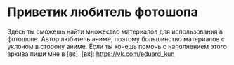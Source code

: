 # Приветик любитель фотошопа
Здесь ты сможешь найти множество материалов для использования в фотошопе.
Автор любитель аниме, поэтому большинство материалов с уклоном в сторону аниме.
Если ты хочешь помочь с наполнением этого архива пиши мне в [вк].
[вк]: <https://vk.com/eduard_kun>
